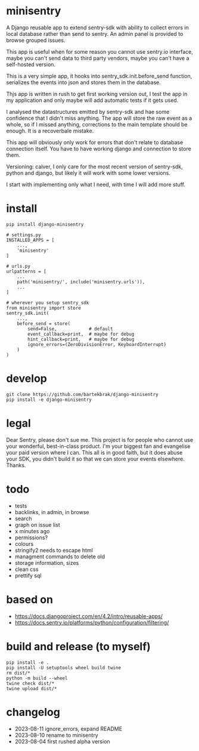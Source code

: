 # minisentry

A Django reusable app to extend sentry-sdk with ability to collect errors in
local database rather than send to sentry. An admin panel is provided to browse
grouped issues.

This app is useful when for some reason you cannot use sentry.io interface,
maybe you can't send data to third party vendors, maybe you can't have a
self-hosted version.

This is a very simple app, it hooks into sentry_sdk.init.before_send function,
serializes the events into json and stores them in the database.

Thjs app is written in rush to get first working version out, I test the app in
my application and only maybe will add automatic tests if it gets used.

I analysed the datastructures emitted by sentry-sdk and hae some confidence that
I didn't miss anything. The app will store the raw event as a whole, so if I
missed anything, corrections to the main template should be enough. It is a
recoverbale mistake.

This app will obviously only work for errors that don't relate to database
connection itself. You have to have working django and connection to store them.

Versioning: calver, I only care for the most recent version of sentry-sdk,
python and django, but likely it will work with some lower versions.

I start with implementing only what I need, with time I will add more stuff.

# install

    pip install django-minisentry

    # settings.py
    INSTALLED_APPS = [
        ...,
        'minisentry'
    ]

    # urls.py
    urlpatterns = [
        ...
        path('minisentry/', include('minisentry.urls')),
        ...
    ]
    
    # wherever you setup sentry_sdk
    from minisentry import store
    sentry_sdk.init(
        ...,
        before_send = store(
            send=False,            # default 
            event_callback=print,  # maybe for debug
            hint_callback=print,   # maybe for debug
            ignore_errors=(ZeroDivisionError, KeyboardInterrupt)
        )
    )

# develop

    git clone https://github.com/bartekbrak/django-minisentry
    pip install -e django-minisentry

# legal

Dear Sentry, please don't sue me. This project is for people who cannot use your
wonderful, best-in-class product. I'm your biggest fan and evangelise your paid
version where I can. This all is in good faith, but it does abuse your SDK, you
didn't build it so that we can store your events elsewhere. Thanks. 

# todo

- tests
- backlinks, in admin, in browse
- search
- graph on issue list
- x minutes ago
- permissions?
- colours
- stringify2 needs to escape html
- managment commands to delete old
- storage information, sizes
- clean css
- prettify sql

# based on

- https://docs.djangoproject.com/en/4.2/intro/reusable-apps/
- https://docs.sentry.io/platforms/python/configuration/filtering/

# build and release (to myself)

    pip install -e .
    pip install -U setuptools wheel build twine
    rm dist/*
    python -m build --wheel
    twine check dist/*
    twine upload dist/*

# changelog

- 2023-08-11 ignore_errors, expand README
- 2023-08-10 rename to minisentry
- 2023-08-04 first rushed alpha version
